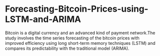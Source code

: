 # Forecasting-Bitcoin-Prices-using-LSTM-and-ARIMA
Bitcoin is a digital currency and an advanced kind of payment network.The study involves the time series
forecasting of the bitcoin prices with improved efficiency using long short-term memory
techniques (LSTM) and compares its predictability with the traditional model (ARIMA).
